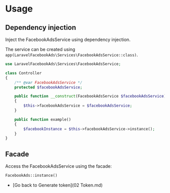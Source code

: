 # Usage

## Dependency injection

Inject the FacebookAdsService using dependency injection.

The service can be created using `app(LaravelFacebookAds\Services\FacebookAdsService::class)`.

```php
use LaravelFacebookAds\Services\FacebookAdsService;

class Controller
{
    /** @var FacebookAdsService */
    protected $facebookAdsService;

    public function __construct(FacebookAdsService $facebookAdsService)
    {
        $this->facebookAdsService = $facebookAdsService;
    }

    public function example()
    {
        $facebookInstance = $this->facebookAdsService->instance();
    }
}
```

## Facade

Access the FacebookAdsService using the facade:

```php
FacebookAds::instance()
```

- [Go back to Generate token](02 Token.md)